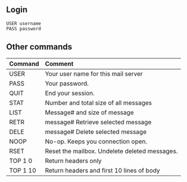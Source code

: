 ## Login
```
USER username
PASS password
```

## Other commands

| Command | Comment |
| :------ | :------ |
| USER | Your user name for this mail server |
| PASS | Your password. |
| QUIT | End your session. |
| STAT | Number and total size of all messages |
| LIST | Message# and size of message |
| RETR | message#	Retrieve selected message |
| DELE | message#	Delete selected message |
| NOOP | No-op. Keeps you connection open. |
| RSET | Reset the mailbox. Undelete deleted messages. |
| TOP 1 0 | Return headers only |
| TOP 1 10 | Return headers and first 10 lines of body |
